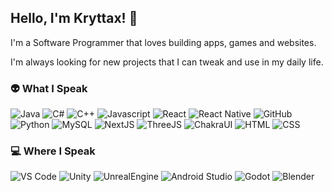 ## Hello, I'm Kryttax! 👋

I'm a Software Programmer that loves building apps, games and websites.<br/>

I'm always looking for new projects that I can tweak and use in my daily life.

### 👽 What I Speak
<p>
  <img alt="Java" src="https://img.shields.io/badge/-Java-F46800?style=flat&logo=java&logoColor=white" />
  <img alt="C#" src="https://img.shields.io/badge/C%23-239120?style=flat&logo=c-sharp&logoColor=white" />
  <img alt="C++" src="https://img.shields.io/badge/C%2B%2B-00599C?style=flat&logo=c%2B%2B&logoColor=white" />
  <img alt="Javascript" src="https://img.shields.io/badge/JavaScript-F7DF1E?style=flat&logo=javascript&logoColor=black" />
  <img alt="React" src="https://img.shields.io/badge/React-20232A?style=flat&logo=react&logoColor=61DAFB" />
  <img alt="React Native" src="https://img.shields.io/badge/React%20Native-20232A?style=flat&logo=react&logoColor=61DAFB" />
  <img alt="GitHub" src="https://img.shields.io/badge/GitHub-100000?style=flat&logo=github&logoColor=white" />
  <img alt="Python" src="https://img.shields.io/badge/Python-3776AB?style=flat&logo=python&logoColor=white" />
  <img alt="MySQL" src="https://img.shields.io/badge/MySQL-00000F?style=flat&logo=mysql&logoColor=white" />
  <img alt="NextJS" src="https://img.shields.io/badge/Next-black?style=flat&logo=next.js&logoColor=white" />
  <img alt="ThreeJS" src="https://img.shields.io/badge/threejs-black?style=flat&logo=three.js&logoColor=white" />
  <img alt="ChakraUI" src="https://img.shields.io/badge/chakra-%234ED1C5.svg?style=flat&logo=chakraui&logoColor=white" />
  <img alt="HTML" src="https://img.shields.io/badge/HTML5-E34F26?style=flat&logo=html5&logoColor=white" />
  <img alt="CSS" src="https://img.shields.io/badge/CSS3-1572B6?style=flat&logo=css3&logoColor=white" />
</p>

### 💻 Where I Speak

<p>
  <img alt="VS Code" src="https://img.shields.io/badge/VSCode-blue?logo=visualstudiocode&logoColor=white" />
  <img alt="Unity" src="https://img.shields.io/badge/Unity-100000?style=flat&logo=unity&logoColor=white" />
  <img alt="UnrealEngine" src="https://img.shields.io/badge/unrealengine-%23313131.svg?style=flat&logo=unrealengine&logoColor=white" />
  <img alt="Android Studio" src="https://img.shields.io/badge/Android%20Studio-23FFFFFF.svg?style=flat&logo=android-studio&logoColor=white" />
  <img alt="Godot" src="https://img.shields.io/badge/GODOT-%23FFFFFF.svg?style=flat&logo=godot-engine" />
  <img alt="Blender" src="https://img.shields.io/badge/blender-%23F5792A.svg?style=flat&logo=blender&logoColor=white" />
</p>
